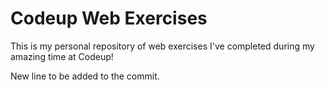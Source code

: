# Codeup Web Exercises

 This is my personal repository of web exercises
 I've completed during my amazing time at Codeup!

 New line to be added to the commit.